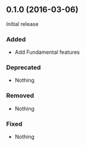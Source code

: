 ## 0.1.0 (2016-03-06)

Initial release

### Added

- Add Fundamental features

### Deprecated

- Nothing

### Removed

- Nothing

### Fixed

- Nothing
